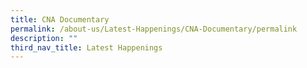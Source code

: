 ```yaml
---
title: CNA Documentary
permalink: /about-us/Latest-Happenings/CNA-Documentary/permalink
description: ""
third_nav_title: Latest Happenings
---
```

